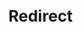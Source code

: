 ﻿---
layout: src/layouts/Redirect.astro
title: Redirect
redirect: /docs/octopus-rest-api/cli/octopus-deployment-target-kubernetes-view
pubDate:  2023-01-01
navSearch: false
navSitemap: false
navMenu: false
---
